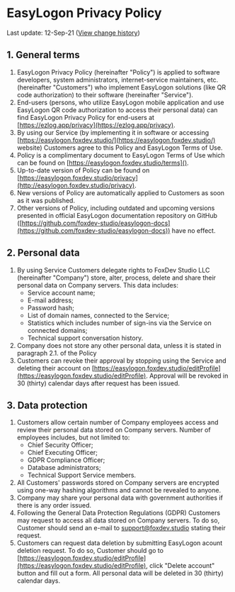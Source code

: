 # EasyLogon Privacy Policy
Last update: 12-Sep-21 ([View change history](https://github.com/foxdev-studio/easylogon-docs/commits/master/Legal%20documents/Privacy%20policy.md))

## 1. General terms
1. EasyLogon Privacy Policy (hereinafter "Policy") is applied to software developers, system administrators, internet-service maintainers, etc. (hereinafter "Customers") who implement EasyLogon solutions (like QR code authorization) to their software (hereinafter "Service").
2. End-users (persons, who utilize EasyLogon mobile application and use EasyLogon QR code authorization to access their personal data) can find EasyLogon Privacy Policy for end-users at [https://ezlog.app/privacy](https://ezlog.app/privacy).
3. By using our Service (by implementing it in software or accessing [https://easylogon.foxdev.studio/](https://easylogon.foxdev.studio/) website) Customers agree to this Policy and EasyLogon Terms of Use.
4. Policy is a complimentary document to EasyLogon Terms of Use which can be found on [https://easylogon.foxdev.studio/terms]().
5. Up-to-date version of Policy can be found on [https://easylogon.foxdev.studio/privacy](http://easylogon.foxdev.studio/privacy).
6. New versions of Policy are automatically applied to Customers as soon as it was published.
7. Other versions of Policy, including outdated and upcoming versions presented in official EasyLogon documentation repository on GitHub ([https://github.com/foxdev-studio/easylogon-docs](https://github.com/foxdev-studio/easylogon-docs)) have no effect.

## 2. Personal data
1. By using Service Customers delegate rights to FoxDev Studio LLC (hereinafter "Company") store, alter, process, delete and share their personal data on Company servers. This data includes:
	- Service account name;
	- E-mail address;
	- Password hash;
	- List of domain names, connected to the Service;
	- Statistics which includes number of sign-ins via the Service on connected domains;
	- Technical support conversation history.
2. Company does not store any other personal data, unless it is stated in paragraph 2.1. of the Policy
3. Customers can revoke their approval by stopping using the Service and deleting their account on [https://easylogon.foxdev.studio/editProfile](https://easylogon.foxdev.studio/editProfile). Approval will be revoked in 30 (thirty) calendar days after request has been issued.

## 3. Data protection
1. Customers allow certain number of Company employees access and review their personal data stored on Company servers. Number of employees includes, but not limited to:
	- Chief Security Officer;
	- Chief Executing Officer;
	- GDPR Compliance Officer;
	- Database administrators;
	- Technical Support Service members.
2. All Customers' passwords stored on Company servers are encrypted using one-way hashing algorithms and cannot be revealed to anyone.
3. Company may share your personal data with government authorities if there is any order issued.
4. Following the General Data Protection Regulations (GDPR) Customers may request to access all data stored on Company servers. To do so, Customer should send an e-mail to support@foxdev.studio stating their request.
5. Customers can request data deletion by submitting EasyLogon acount deletion request. To do so, Customer should go to [https://easylogon.foxdev.studio/editProfile](https://easylogon.foxdev.studio/editProfile), click "Delete account" button and fill out a form. All personal data will be deleted in 30 (thirty) calendar days.
